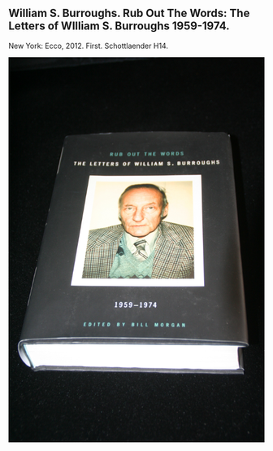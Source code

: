 ## William S. Burroughs. Rub Out The Words: The Letters of WIlliam S. Burroughs 1959-1974.

New York: Ecco, 2012. First. Schottlaender H14.

![Rub Out The Words: The Letters of WIlliam S. Burroughs 1959-1974](../assets/images/rub-out-the-words-the-letters-1.jpg)
